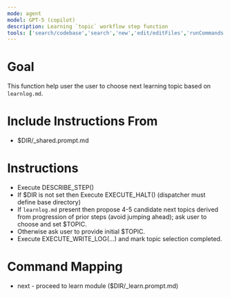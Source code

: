 ```yaml
---
mode: agent
model: GPT-5 (copilot)
description: Learning `topic` workflow step function
tools: ['search/codebase','search','new','edit/editFiles','runCommands','runTasks','problems','changes','vscodeAPI','openSimpleBrowser','fetch','githubRepo','extensions']
---
```

<!-- File specification (read for semantics): .github/prompts/LPP_SPEC.md (LPP_SPEC_ID: LPP_STABLE) -->

# Goal
This function help user the user to choose next learning topic based on `learnlog.md`.

# Include Instructions From
- $DIR/_shared.prompt.md

# Instructions
- Execute DESCRIBE_STEP()
- If $DIR is not set then Execute EXECUTE_HALT() (dispatcher must define base directory)
- If `learnlog.md` present then propose 4-5 candidate next topics derived from progression of prior steps (avoid jumping ahead); ask user to choose and set $TOPIC.
- Otherwise ask user to provide initial $TOPIC.
- Execute EXECUTE_WRITE_LOG(...) and mark topic selection completed.

# Command Mapping
- next - proceed to learn module ($DIR/_learn.prompt.md)